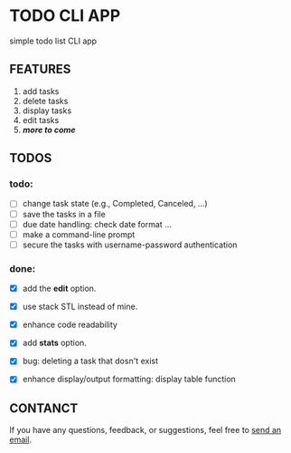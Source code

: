 # TODO CLI APP

simple todo list CLI app


## FEATURES

1. add tasks
2. delete tasks
3. display tasks
4. edit tasks
5. _**more to come**_


## TODOS

### todo:

- [ ] change task state (e.g., Completed, Canceled, ...)
- [ ] save the tasks in a file
- [ ] due date handling: check date format ...
- [ ] make a command-line prompt
- [ ] secure the tasks with username-password authentication

### done:

- [X] add the **edit** option.
- [X] use stack STL instead of mine.
- [X] enhance code readability
- [X] add **stats** option.
- [X] bug: deleting a task that dosn't exist
- [X] enhance display/output formatting: display table function


## CONTANCT

If you have any questions, feedback, or suggestions, feel free to [send an email](mailto:karimelkhanoufi22@gmail.com).

